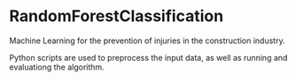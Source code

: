 # RandomForestClassification
Machine Learning for the prevention of injuries in the construction industry.

Python scripts are used to preprocess the input data, as well as running and evaluationg the algorithm.
